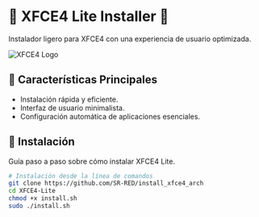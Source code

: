 <!-- Título del Proyecto -->
# 🌈 XFCE4 Lite Installer 🚀

<!-- Descripción -->
Instalador ligero para XFCE4 con una experiencia de usuario optimizada.

<!-- Logo o Imagen Principal -->
![XFCE4 Logo](https://icons.iconarchive.com/icons/alecive/flatwoken/512/Apps-Start-Here-Xfce-icon.png)

## 🌟 Características Principales

- Instalación rápida y eficiente.
- Interfaz de usuario minimalista.
- Configuración automática de aplicaciones esenciales.
  
## 🚀 Instalación

Guía paso a paso sobre cómo instalar XFCE4 Lite.

```bash
# Instalación desde la línea de comandos
git clone https://github.com/SR-RED/install_xfce4_arch
cd XFCE4-Lite
chmod +x install.sh
sudo ./install.sh
